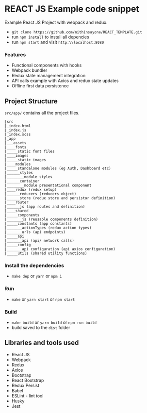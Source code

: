 # REACT JS Example code snippet

Example React JS Project with webpack and redux. 


* ```git clone https://github.com/nithinsayone/REACT_TEMPLATE.git```
* run ```npm install``` to install all depencies
* run ```npm start``` and visit ```http:\\localhost:8080```

### Features

* Functional components with hooks
* Webpack bundler
* Redux state management integration
* API calls example with Axios and redux state updates
* Offline first data persistence

## Project Structure

`src/app/` contains all the project files.

```
|src
|_index.html
|_index.js
|_index.scss
|_app
|___assets
|____fonts
|_____static font files
|____images
|_____static images
|____modules
|_____standalone modules (eg Auth, Dashboard etc)
|______styles
|________module styles
|______container
|________module presentational component
|____redux (redux setup)
|______reducers (reducers object)
|______store (redux store and persistor definition)
|____router
|______js (app routes and definition)
|____shared
|_____components
|_______js (reusable components definition)
|_____constants (app constants)
|_______actionTypes (redux action types)
|_______urls (api endpoints)
|_____api
|_______api (api/ network calls)
|_____config
|_______api configuration (api axios configuration)
|_____utils (shared utility functions)
```

### Install the dependencies

* ```make dep```   or   ```yarn```   or   ```npm i```

### Run

* ```make```  or  ```yarn start```  or  ```npm start```


### Build

* ```make build```  or  ```yarn build```  or  ```npm run build``` 
* build saved to the ```dist``` folder


## Libraries and tools used
* React JS
* Webpack
* Redux
* Axios
* Bootstrap
* React Bootstrap
* Redux Persist
* Babel
* ESLint - lint tool
* Husky
* Jest



